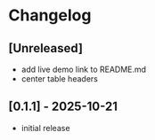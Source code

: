 # Changelog

## [Unreleased]

- add live demo link to README.md
- center table headers


## [0.1.1] - 2025-10-21

- initial release
